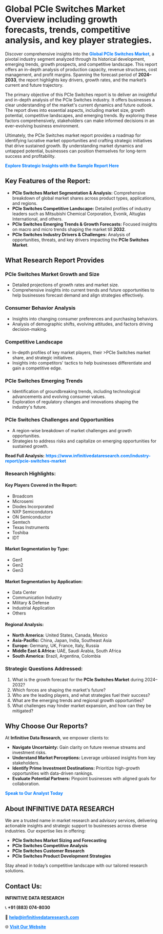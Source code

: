 <h1>Global PCIe Switches Market Overview including growth forecasts, trends, competitive analysis, and key player strategies.</h1>
<p>
Discover comprehensive insights into the 
<a href="https://www.infinitivedataresearch.com/industry-report/pcie-switches-market" rel="dofollow" style="color: #007BFF; text-decoration: none;"><strong>Global PCIe Switches Market</strong></a>, a pivotal industry segment analyzed through its historical development, emerging trends, growth prospects, and competitive landscape. This report offers an in-depth analysis of production capacity, revenue structures, cost management, and profit margins. Spanning the forecast period of <strong>2024–2033</strong>, the report highlights key drivers, growth rates, and the market’s current and future trajectory.
</p>
<p>
The primary objective of this PCIe Switches report is to deliver an insightful and in-depth analysis of the PCIe Switches industry. It offers businesses a clear understanding of the market's current dynamics and future outlook. The report dives into essential aspects, including market size, growth potential, competitive landscapes, and emerging trends. By exploring these factors comprehensively, stakeholders can make informed decisions in an ever-evolving business environment.
</p>
<p>
Ultimately, the PCIe Switches market report provides a roadmap for identifying lucrative market opportunities and crafting strategic initiatives that drive sustained growth. By understanding market dynamics and untapped potential, businesses can position themselves for long-term success and profitability.
</p>
<p>
<a href="https://www.infinitivedataresearch.com/request-sample/reportId=106275" style="color: #007BFF; text-decoration: none;"><strong>Explore Strategic Insights with the Sample Report Here</strong></a>
</p>

<h2>Key Features of the Report:</h2>
<ul>
<li><strong>PCIe Switches Market Segmentation & Analysis:</strong> Comprehensive breakdown of global market shares across product types, applications, and regions.</li>
<li><strong>PCIe Switches Competitive Landscape:</strong> Detailed profiles of industry leaders such as Mitsubishi Chemical Corporation, Evonik, Altuglas International, and others.</li>
<li><strong>PCIe Switches Emerging Trends & Growth Forecasts:</strong> Focused insights on macro and micro trends shaping the market till <strong>2032</strong>.</li>
<li><strong>PCIe Switches Industry Drivers & Challenges:</strong> Analysis of opportunities, threats, and key drivers impacting the <strong>PCIe Switches Market</strong>.</li>
</ul>

<h2>What Research Report Provides</h2>
<h3>PCIe Switches Market Growth and Size</h3>
<ul>
<li>Detailed projections of growth rates and market size.</li>
<li>Comprehensive insights into current trends and future opportunities to help businesses forecast demand and align strategies effectively.</li>
</ul>

<h3>Consumer Behavior Analysis</h3>
<ul>
<li>Insights into changing consumer preferences and purchasing behaviors.</li>
<li>Analysis of demographic shifts, evolving attitudes, and factors driving decision-making.</li>
</ul>

<h3>Competitive Landscape</h3>
<ul>
<li>In-depth profiles of key market players, their >PCIe Switches market share, and strategic initiatives.</li>
<li>Insights into competitors' tactics to help businesses differentiate and gain a competitive edge.</li>
</ul>

<h3>PCIe Switches Emerging Trends</h3>
<ul>
<li>Identification of groundbreaking trends, including technological advancements and evolving consumer values.</li>
<li>Exploration of regulatory changes and innovations shaping the industry's future.</li>
</ul>

<h3>PCIe Switches Challenges and Opportunities</h3>
<ul>
<li>A region-wise breakdown of market challenges and growth opportunities.</li>
<li>Strategies to address risks and capitalize on emerging opportunities for sustained growth.</li>
</ul>
<p><strong>Read Full Analysis:</strong> <a href="https://www.infinitivedataresearch.com/industry-report/pcie-switches-market" rel="dofollow" style="color: #007BFF; text-decoration: none;"><strong>https://www.infinitivedataresearch.com/industry-report/pcie-switches-market</strong></a></p>
<h3>Research Highlights:</h3>
<h4>Key Players Covered in the Report:</h4>
<ul><li>Broadcom</li><li>Microsemi</li><li>Diodes Incorporated</li><li>NXP Semicondutors</li><li>ON Semiconductor</li><li>Semtech</li><li>Texas Instruments</li><li>Toshiba</li><li>IDT</li></ul>
<h4>Market Segmentation by Type:</h4>
<ul><li>Gen1</li><li>Gen2</li><li>Gen3</li></ul>
<h4>Market Segmentation by Application:</h4>
<ul><li>Data Center</li><li>Communication Industry</li><li>Military &amp; Defense</li><li>Industrial Application</li><li>Others</li></ul>

<h4>Regional Analysis:</h4>
<ul>
<li><strong>North America:</strong> United States, Canada, Mexico</li>
<li><strong>Asia-Pacific:</strong> China, Japan, India, Southeast Asia</li>
<li><strong>Europe:</strong> Germany, UK, France, Italy, Russia</li>
<li><strong>Middle East & Africa:</strong> UAE, Saudi Arabia, South Africa</li>
<li><strong>South America:</strong> Brazil, Argentina, Colombia</li>
</ul>

<h3>Strategic Questions Addressed:</h3>
<ol>
<li>What is the growth forecast for the <strong>PCIe Switches Market</strong> during 2024–2032?</li>
<li>Which forces are shaping the market's future?</li>
<li>Who are the leading players, and what strategies fuel their success?</li>
<li>What are the emerging trends and regional growth opportunities?</li>
<li>What challenges may hinder market expansion, and how can they be mitigated?</li>
</ol>

<h2>Why Choose Our Reports?</h2>
<p>At <strong>Infinitive Data Research</strong>, we empower clients to:</p>
<ul>
<li><strong>Navigate Uncertainty:</strong> Gain clarity on future revenue streams and investment risks.</li>
<li><strong>Understand Market Perceptions:</strong> Leverage unbiased insights from key stakeholders.</li>
<li><strong>Identify Prime Investment Destinations:</strong> Prioritize high-growth opportunities with data-driven rankings.</li>
<li><strong>Evaluate Potential Partners:</strong> Pinpoint businesses with aligned goals for collaboration.</li>
</ul>
<p><a href="https://www.infinitivedataresearch.com/industry-report/pcie-switches-market" rel="dofollow" style="color: #007BFF; text-decoration: none;"><strong>Speak to Our Analyst Today</strong></a></p>

<h2>About INFINITIVE DATA RESEARCH</h2>
<p>We are a trusted name in market research and advisory services, delivering actionable insights and strategic support to businesses across diverse industries. Our expertise lies in offering:</p>
<ul>
<li><strong>PCIe Switches Market Sizing and Forecasting</strong></li>
<li><strong>PCIe Switches Competitive Analysis</strong></li>
<li><strong>PCIe Switches Customer Research</strong></li>
<li><strong>PCIe Switches Product Development Strategies</strong></li>
</ul>
<p>Stay ahead in today’s competitive landscape with our tailored research solutions.</p>

<h2>Contact Us:</h2>
<p><strong>INFINITIVE DATA RESEARCH</strong></p>
<p>📞 <strong>+91 (883) 074-8030</strong></p>
<p>📧 <strong><a href="mailto:help@infinitivedataresearch.com" style="color: #007BFF;">help@infinitivedataresearch.com</a></strong></p>
<p>🌐 <strong><a href="https://www.infinitivedataresearch.com" rel="dofollow" style="color: #007BFF;">Visit Our Website</a></strong></p>